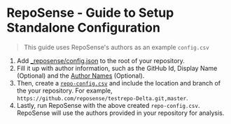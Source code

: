 # RepoSense - Guide to Setup Standalone Configuration

> This guide uses RepoSense's authors as an example `config.csv`

1. Add [_reposense/config.json](../_reposense/config.json) to the root of your repository.
1. Fill it up with author information, such as the GitHub Id, Display Name (Optional) and the [Author Names](../UserGuide.md#git-author-name) (Optional).
1. Then, create a [`repo-config.csv`](../sample.csv) and include the location and branch of the your repository. For example, `https://github.com/reposense/testrepo-Delta.git,master`.
1. Lastly, run RepoSense with the above created `repo-config.csv`. RepoSense will use the authors provided in your repository for analysis.
